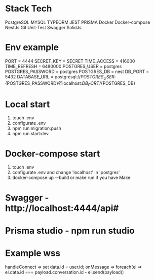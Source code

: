 # Stack Tech
  PostgreSQL
  MYSQL
  TYPEORM 
  JEST 
  PRISMA
  Docker
  Docker-compose
  NestJs
  Git
  Unit-Test
  Swagger
  SolidJs

# Env example
  PORT = 4444
  SECRET_KEY = SECRET
  TIME_ACCESS = 416000
  TIME_REFRESH = 6480000
  POSTGRES_USER = postgres
  POSTGRES_PASSWORD = postgres
  POSTGRES_DB = nest
  DB_PORT = 5432
  DATABASE_URL = postgresql://${POSTGRES_USER}:${POSTGRES_PASSWORD}@localhost:${DB_PORT}/${POSTGRES_DB}
  
# Local start
  1. touch .env
  2. configurate .env
  3. npm run migration:push
  4. npm run start:dev

# Docker-compose start
  1. touch .env
  2. configurate .env and change 'localhost' in 'postgres'
  3. docker-compose up --build or make run if you have Make

# Swagger - http://localhost:4444/api#

# Prisma studio - npm run studio

# Example wss
  handleConnect => set data.id = user.id;
  onMessage => foreach(el => el.data.id === payload.conversation.id - el.send(payload))
